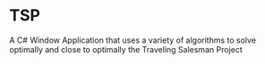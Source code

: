 # TSP
A C# Window Application that uses a variety of algorithms to solve optimally and close to optimally 
the Traveling Salesman Project
